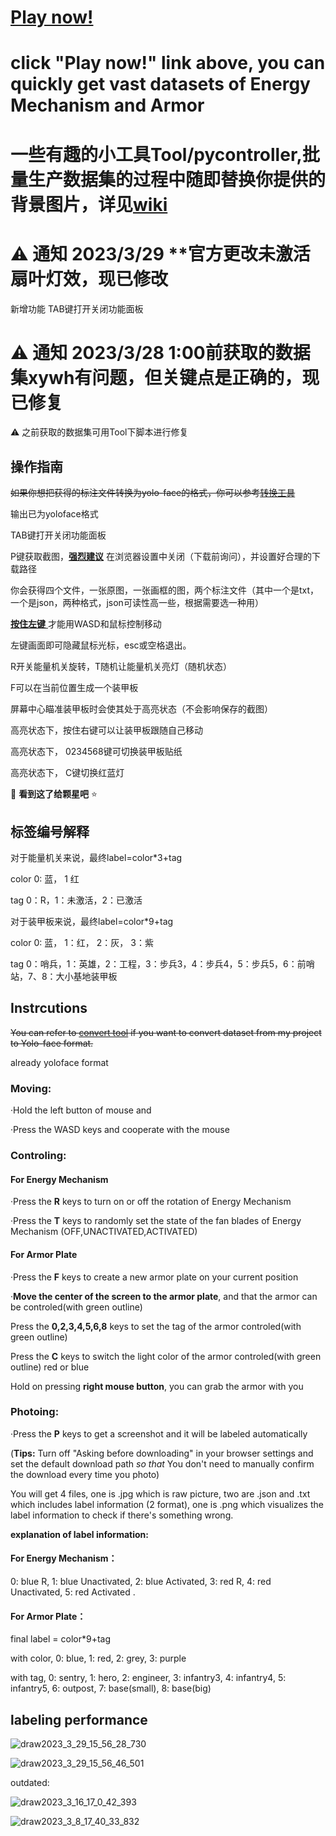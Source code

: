 # [Play now!](https://spphire.github.io/RM-labeling-tool/)

# click "Play now!" link above, you can quickly get vast datasets of Energy Mechanism and Armor

# 一些有趣的小工具Tool/pycontroller,批量生产数据集的过程中随即替换你提供的背景图片，详见[wiki](https://github.com/Spphire/RM-labeling-tool/wiki/PyController)

# :warning: 通知 2023/3/29 **官方更改未激活扇叶灯效，现已修改

新增功能 TAB键打开关闭功能面板

# :warning: 通知 2023/3/28 1:00前获取的数据集xywh有问题，但关键点是正确的，现已修复

:warning: 之前获取的数据集可用Tool下脚本进行修复

## 操作指南

~~如果你想把获得的标注文件转换为yolo-face的格式，你可以参考[转换工具](https://github.com/HDUExia/RoboMaster-Season-2023-Rune-s-labels-Transforming-Tool)~~

输出已为yoloface格式

TAB键打开关闭功能面板

P键获取截图，<u>**强烈建议**</u> 在浏览器设置中关闭（下载前询问），并设置好合理的下载路径

你会获得四个文件，一张原图，一张画框的图，两个标注文件（其中一个是txt，一个是json，两种格式，json可读性高一些，根据需要选一种用）

<u> **按住左键** </u>才能用WASD和鼠标控制移动

左键画面即可隐藏鼠标光标，esc或空格退出。

R开关能量机关旋转，T随机让能量机关亮灯（随机状态）

F可以在当前位置生成一个装甲板

屏幕中心瞄准装甲板时会使其处于高亮状态（不会影响保存的截图）

高亮状态下，按住右键可以让装甲板跟随自己移动

高亮状态下， 0234568键可切换装甲板贴纸

高亮状态下， C键切换红蓝灯

:revolving_hearts: **看到这了给颗星吧** :star:

## 标签编号解释

对于能量机关来说，最终label=color*3+tag

color 0: 蓝， 1 红

tag 0：R，1：未激活，2：已激活

对于装甲板来说，最终label=color*9+tag

color 0: 蓝， 1：红， 2：灰， 3：紫

tag 0：哨兵，1：英雄，2：工程，3：步兵3，4：步兵4，5：步兵5，6：前哨站，7、8：大小基地装甲板

## Instrcutions

~~You can refer to [convert tool](https://github.com/HDUExia/RoboMaster-Season-2023-Rune-s-labels-Transforming-Tool) if you want to convert dataset from my project to Yolo-face format.~~

already yoloface format

### Moving:

·Hold the left button of mouse and

·Press the WASD keys and cooperate with the mouse

### Controling:

#### For Energy Mechanism

·Press the **R** keys to turn on or off the rotation of Energy Mechanism

·Press the **T** keys to randomly set the state of the fan blades of Energy Mechanism (OFF,UNACTIVATED,ACTIVATED)

#### For Armor Plate

·Press the **F** keys to create a new armor plate on your current position

·**Move the center of the screen to the armor plate**, and that the armor can be controled(with green outline)
 
 Press the **0,2,3,4,5,6,8** keys to set the tag of the armor controled(with green outline)

 Press the **C** keys to switch the light color of the armor controled(with green outline) red or blue

 Hold on pressing **right mouse button**, you can grab the armor with you

### Photoing:

·Press the **P** keys to get a screenshot and it will be labeled automatically

(**Tips:** Turn off "Asking before downloading" in your browser settings and set the default download path *so that* You don't need to manually confirm the download every time you photo)

You will get 4 files, one is .jpg which is raw picture, two are .json and .txt which includes label information (2 format), one is .png which visualizes the label information to check if there's something wrong.

**explanation of label information:**

#### For Energy Mechanism：

0: blue R, 1: blue Unactivated, 2: blue Activated, 3: red R, 4: red Unactivated, 5: red Activated .

#### For Armor Plate：

final label = color*9+tag

with color, 0: blue, 1: red, 2: grey, 3: purple

with tag, 0: sentry, 1: hero, 2: engineer, 3: infantry3, 4: infantry4, 5: infantry5, 6: outpost, 7: base(small), 8: base(big)

## labeling performance

![draw2023_3_29_15_56_28_730](https://user-images.githubusercontent.com/56157591/228465833-7e205010-04a6-4df9-97e5-44322c5ed983.png)

![draw2023_3_29_15_56_46_501](https://user-images.githubusercontent.com/56157591/228465869-37ba159c-62b0-4a17-8c1f-bf117e4ba277.png)

outdated:

![draw2023_3_16_17_0_42_393](https://user-images.githubusercontent.com/56157591/225566625-a8e851b3-d4f5-468e-87c8-cac13f64ec9b.png)


![draw2023_3_8_17_40_33_832](https://user-images.githubusercontent.com/56157591/223679161-afcae665-30b0-40bf-9553-21adc28698b2.png)
